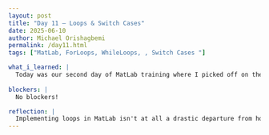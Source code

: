 ```yaml
---
layout: post
title: "Day 11 – Loops & Switch Cases"
date: 2025-06-10
author: Michael Orishagbemi
permalink: /day11.html
tags: ["MatLab, ForLoops, WhileLoops, , Switch Cases "]

what_i_learned: |
  Today was our second day of MatLab training where I picked off on the video regarding implementation of conditionals in MatLab. I went though implementing For, Else and Elif loops and also messed around with logical operations AND and OR (which is represented as as horizontal line in MatLab). I then went on to learn about how to create FOR and WHILE loops in and went through various implementations of them. For example, we were asked to create a for loop where when iterating on a matrix, if it happens to encounter a value of 1 it will change the following value to 2. To end things off I learnt about switch cases, where I feel the based way to describe them is switch chooses a variable, and cases as elif statements where if its true its line will execute.
 
blockers: |
  No blockers!

reflection: |
  Implementing loops in MatLab isn't at all a drastic departure from how it is in Python. I'm quite grateful for this fact because now I know what I'm learning will be carried over between the two programming langugages. These videos also served as good review for me, as I was better able to understand how to manipulate the loops through the use of the length() function in combination with 'for i' which lets be access every value in the matrix. Switch cases were something I didn't recognize yet their value isn't lost on me. With the way I see they are an easier method of controlling the flow of your code then loops.
---
```

